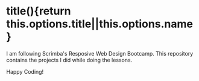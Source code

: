 # title(){return this.options.title||this.options.name}

I am following Scrimba's Resposive Web Design Bootcamp.
This repository contains the projects I did while doing the lessons.



Happy Coding!
